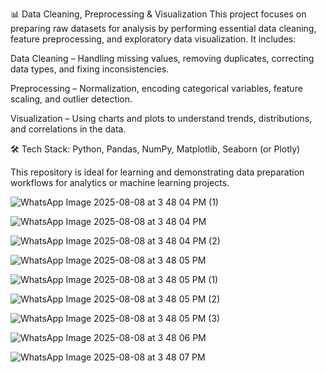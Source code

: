 📊 Data Cleaning, Preprocessing & Visualization
This project focuses on preparing raw datasets for analysis by performing essential data cleaning, feature preprocessing, and exploratory data visualization.
It includes:

Data Cleaning – Handling missing values, removing duplicates, correcting data types, and fixing inconsistencies.

Preprocessing – Normalization, encoding categorical variables, feature scaling, and outlier detection.

Visualization – Using charts and plots to understand trends, distributions, and correlations in the data.

🛠 Tech Stack: Python, Pandas, NumPy, Matplotlib, Seaborn (or Plotly)

This repository is ideal for learning and demonstrating data preparation workflows for analytics or machine learning projects.


![WhatsApp Image 2025-08-08 at 3 48 04 PM (1)](https://github.com/user-attachments/assets/bd88dca0-3414-4214-be56-49b99d8a0b28)

![WhatsApp Image 2025-08-08 at 3 48 04 PM](https://github.com/user-attachments/assets/9315442c-935d-473e-8a60-27001d62c214)


![WhatsApp Image 2025-08-08 at 3 48 04 PM (2)](https://github.com/user-attachments/assets/432e53c8-4e6b-4bc5-8238-6c486f83f1b1)


![WhatsApp Image 2025-08-08 at 3 48 05 PM](https://github.com/user-attachments/assets/38e93a6b-70ec-4b9d-8df9-47836cd57e73)

![WhatsApp Image 2025-08-08 at 3 48 05 PM (1)](https://github.com/user-attachments/assets/d9aca2ed-f2de-464a-b51c-cd008f857952)

![WhatsApp Image 2025-08-08 at 3 48 05 PM (2)](https://github.com/user-attachments/assets/38f23ed2-453e-4886-a6d0-5621e803e37e)

![WhatsApp Image 2025-08-08 at 3 48 05 PM (3)](https://github.com/user-attachments/assets/e50892b3-cd37-4495-9fa0-02a4978e9e2f)

![WhatsApp Image 2025-08-08 at 3 48 06 PM](https://github.com/user-attachments/assets/99cda1a6-9f16-4f76-be55-2a99610afd2d)

![WhatsApp Image 2025-08-08 at 3 48 07 PM](https://github.com/user-attachments/assets/c444509c-207a-4d01-9d99-a12602115184)
